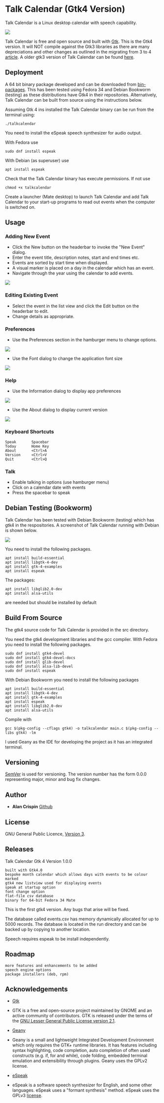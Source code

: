 # Talk Calendar (Gtk4 Version)

Talk Calendar is a Linux desktop calendar with speech capability. 

![](talkcalendar-gtk4.png)

Talk Calendar is free and open source and built with [Gtk](https://www.gtk.org/). This is the Gtk4 version. It will NOT compile against the Gtk3 libraries as there are many depreciations and other changes as outlined in the migrating from 3 to 4 [article](https://docs.gtk.org/gtk4/migrating-3to4.html). A older gtk3 version of Talk Calendar can be found [here](https://gitlab.com/crispinalan/talkcalendar).

## Deployment

A 64 bit binary package developed and can be downloaded from [bin-packages](https://github.com/crispinalan/talkcalendar/tree/main/bin-packages). This has been tested using Fedora 34 and Debian Bookworm (testing) as these distributions have Gtk4 in their repositories. Alternatively, Talk Calendar can be built from source using the instructions below. 


Assuming Gtk 4 ins installed the Talk Calendar binary can be run from the terminal using: 

```
./talkcalendar
```
You need to install the eSpeak speech synthesizer for audio output. 

With Fedora use

```
sudo dnf install espeak
```
With Debian (as superuser) use

```
apt install espeak
```

Check that the Talk Calendar binary has execute permissions. If not use 
```
chmod +x talkcalendar
```

Create a launcher (Mate desktop) to launch Talk Calendar and add Talk Calendar to your start-up programs to read out events when the computer is switched on.

## Usage

### Adding New Event

* Click the New button on the headerbar to invoke the "New Event" dialog.
* Enter the event title, description notes, start and end times etc.
* Events are sorted by start time when displayed.
* A visual marker is placed on a day in the calendar which has an event.
* Navigate through the year using the calendar to add events.

![](new-event-dialog.png)

### Editing Existing Event

* Select the event in the list view and click the Edit button on the headerbar to edit.
* Change details as appropriate.

### Preferences

* Use the Preferences section in the hamburger menu to change options. 

![](preferences-dialog.png)

* Use the Font dialog to change the application font size

![](font-dialog.png)

### Help

* Use the Information dialog to display app preferences

![](information-dialog.png)

* Use the About dialog to display current version

![](about-dialog.png)

### Keyboard Shortcuts
```
Speak		Spacebar
Today		Home Key
About		<Ctrl>A
Version     <Ctrl>V
Quit		<Ctrl>Q
```

### Talk

* Enable talking in options (use hamburger menu)
* Click on a calendar date with events
* Press the spacebar to speak 

## Debian Testing (Bookworm)

Talk Calendar has been tested with Debian Bookworm (testing) which has gtk4 in the respositories. A screenshot of Talk  Calendar running with Debian is shown below.

![](talkcalendar-gtk4-debian-bookworm.png)

You need to install the following packages.

```
apt install build-essential
apt install libgtk-4-dev
apt install gtk-4-examples
apt install espeak
```

The packages:
```
apt install libglib2.0-dev
apt install alsa-utils
```
are needed but should be installed by default



## Build From Source

The gtk4 source code for Talk Calendar is provided in the src directory.

You need the gtk4 development libraries and the gcc compiler. With Fedora you need to install the following packages.

```
sudo dnf install gtk4-devel
sudo dnf install gtk4-devel-docs
sudo dnf install glib-devel
sudo dnf install alsa-lib-devel
sudo dnf install espeak
```

With Debian Bookworm you need to install the following packages

```
apt install build-essential
apt install libgtk-4-dev
apt install gtk-4-examples
apt install espeak
apt install libglib2.0-dev
apt install alsa-utils
```

Compile with

```
gcc $(pkg-config --cflags gtk4) -o talkcalendar main.c $(pkg-config --libs gtk4) -lm

```

I used Geany as the IDE for developing the project as it has an integrated terminal. 


## Versioning

[SemVer](http://semver.org/) is used for versioning. The version number has the form 0.0.0 representing major, minor and bug fix changes. 

## Author

* **Alan Crispin** [Github](https://github.com/crispinalan)



## License

GNU General Public Licence, [Version 3](https://www.gnu.org/licenses/gpl-3.0.en.html). 


## Releases

Talk Calendar Gtk 4 Version 1.0.0
```
built with Gtk4.0
bespoke month calendar which allows days with events to be colour marked
gtk4 new listview used for displaying events
speak at startup option
font change option
flat-file csv database
binary for 64-bit Fedora 34 Mate
```

This is the first gtk4 version. Any bugs that arise will be fixed.

The database called events.csv has memory dynamically allocated for up to 5000 records. The database is located in the run directory and can be backed up by copying to another location.

Speech requires espeak to be install independently.



## Roadmap
```
more features and enhancements to be added
speech engine options
package installers (deb, rpm)
```

## Acknowledgements

* [Gtk](https://www.gtk.org/)
* GTK is a free and open-source project maintained by GNOME and an active community of contributors. GTK is released under the terms of the [GNU Lesser General Public License version 2.1](https://www.gnu.org/licenses/old-licenses/lgpl-2.1.html).

* [Geany](https://www.geany.org/)
* Geany is a small and lightweight Integrated Development Environment which only requires the GTK+ runtime libraries. It has features including syntax highlighting, code completion, auto completion of often used constructs (e.g. if, for and while), code folding, embedded terminal emulation and extensibility through plugins. Geany uses the GPLv2 license. 

* [eSpeak](http://espeak.sourceforge.net/)
* eSpeak is a software speech synthesizer for English, and some other languages. eSpeak uses a "formant synthesis" method. eSpeak uses the GPLv3 [license](https://www.gnu.org/licenses/gpl-3.0.en.html).



